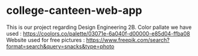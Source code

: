 # college-canteen-web-app
This is our project regarding Design Engineering 2B.
Color pallate we have used  : https://coolors.co/palette/03071e-6a040f-d00000-e85d04-ffba08
Website used for free pictures : https://www.freepik.com/search?format=search&query=snacks&type=photo
